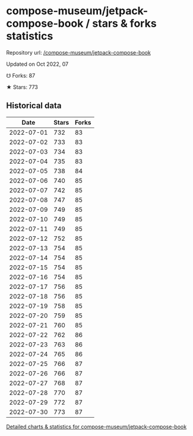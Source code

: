 # compose-museum/jetpack-compose-book / stars & forks statistics

Repository url: [/compose-museum/jetpack-compose-book](https://github.com/compose-museum/jetpack-compose-book)

Updated on Oct 2022, 07

☋ Forks: 87

★ Stars: 773

## Historical data
| Date | Stars | Forks |
|------|-------|-------|
| 2022-07-01 | 732 | 83 | 
| 2022-07-02 | 733 | 83 | 
| 2022-07-03 | 734 | 83 | 
| 2022-07-04 | 735 | 83 | 
| 2022-07-05 | 738 | 84 | 
| 2022-07-06 | 740 | 85 | 
| 2022-07-07 | 742 | 85 | 
| 2022-07-08 | 747 | 85 | 
| 2022-07-09 | 749 | 85 | 
| 2022-07-10 | 749 | 85 | 
| 2022-07-11 | 749 | 85 | 
| 2022-07-12 | 752 | 85 | 
| 2022-07-13 | 754 | 85 | 
| 2022-07-14 | 754 | 85 | 
| 2022-07-15 | 754 | 85 | 
| 2022-07-16 | 754 | 85 | 
| 2022-07-17 | 756 | 85 | 
| 2022-07-18 | 756 | 85 | 
| 2022-07-19 | 758 | 85 | 
| 2022-07-20 | 759 | 85 | 
| 2022-07-21 | 760 | 85 | 
| 2022-07-22 | 762 | 86 | 
| 2022-07-23 | 763 | 86 | 
| 2022-07-24 | 765 | 86 | 
| 2022-07-25 | 766 | 87 | 
| 2022-07-26 | 766 | 87 | 
| 2022-07-27 | 768 | 87 | 
| 2022-07-28 | 770 | 87 | 
| 2022-07-29 | 772 | 87 | 
| 2022-07-30 | 773 | 87 | 


[Detailed charts & statistics for compose-museum/jetpack-compose-book](https://reviewgithub.com/rep/compose-museum/jetpack-compose-book)
